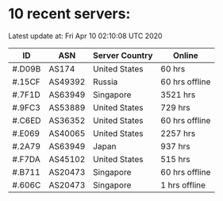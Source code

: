 # 10 recent servers:

Latest update at: Fri Apr 10 02:10:08 UTC 2020

| ID | ASN | Server Country | Online |
| -- | --- | -------------- | ------ |
| #.D09B | AS174 | United States | 60 hrs |
| #.15CF | AS49392 | Russia | 60 hrs offline |
| #.7F1D | AS63949 | Singapore | 3521 hrs |
| #.9FC3 | AS53889 | United States | 729 hrs |
| #.C6ED | AS36352 | United States | 60 hrs offline |
| #.E069 | AS40065 | United States | 2257 hrs |
| #.2A79 | AS63949 | Japan | 937 hrs |
| #.F7DA | AS45102 | United States | 515 hrs |
| #.B711 | AS20473 | Singapore | 60 hrs offline |
| #.606C | AS20473 | Singapore | 1 hrs offline |

